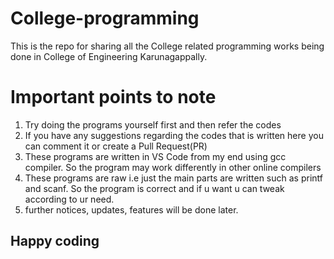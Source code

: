# College-programming
This is the repo for sharing all the College related programming works being done in College of Engineering Karunagappally.

# Important points to note
1. Try doing the programs yourself first and then refer the codes
2. If you have any suggestions regarding the codes that is written here you can comment it or create a Pull Request(PR)
3. These programs are written in VS Code from my end using gcc compiler. So the program may work differently in other online compilers
4. These programs are raw i.e just the main parts are written such as printf and scanf. So the program is correct and if u want u can tweak according to ur need. 
5. further notices, updates, features will be done later.

## Happy coding
